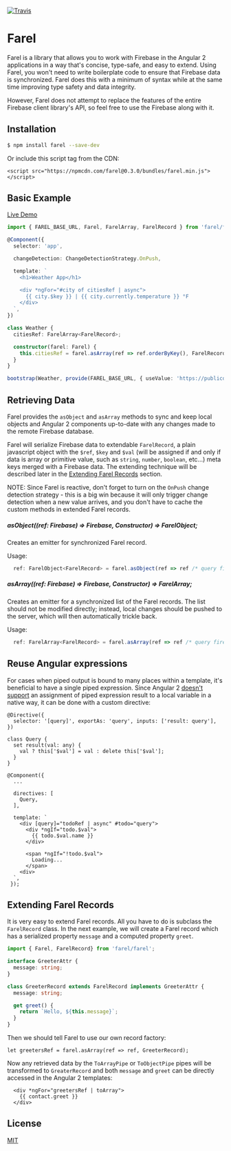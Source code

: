 [![Travis](https://img.shields.io/travis/rosendi/farel/master.svg)](https://travis-ci.org/rosendi/farel)

# Farel

Farel is a library that allows you to work with Firebase in the Angular 2 applications in a way that's concise, type-safe, and easy to extend. Using Farel, you won't need to write boilerplate code to ensure that Firebase data is synchronized. Farel does this with a minimum of syntax while at the same time improving type safety and data integrity.

However, Farel does not attempt to replace the features of the entire Firebase client library's API, so feel free to use the Firebase along with it.

## Installation

```bash
$ npm install farel --save-dev
```

Or include this script tag from the CDN:

```
<script src="https://npmcdn.com/farel@0.3.0/bundles/farel.min.js"></script>
```

## Basic Example

[Live Demo](http://plnkr.co/edit/TCKYpZCuCBhBKeGc1YU5?p=preview)


```typescript
import { FAREL_BASE_URL, Farel, FarelArray, FarelRecord } from 'farel/farel';

@Component({
  selector: 'app',

  changeDetection: ChangeDetectionStrategy.OnPush,

  template: `
    <h1>Weather App</h1>

    <div *ngFor="#city of citiesRef | async">
      {{ city.$key }} | {{ city.currently.temperature }} °F
    </div>
  `,
})

class Weather {
  citiesRef: FarelArray<FarelRecord>;

  constructor(farel: Farel) {
    this.citiesRef = farel.asArray(ref => ref.orderByKey(), FarelRecord);
  }
}

bootstrap(Weather, provide(FAREL_BASE_URL, { useValue: 'https://publicdata-weather.firebaseio.com' });
```

## Retrieving Data

Farel provides the `asObject` and `asArray` methods to sync and keep local objects and Angular 2 components up-to-date with any changes made to the remote Firebase database.

Farel will serialize Firebase data to extendable `FarelRecord`, a plain javascript object with the `$ref`, `$key` and `$val` (will be assigned if and only if data is array or primitive value, such as `string`, `number`, `boolean`, etc...) meta keys merged with a Firebase data. The extending technique will be described later in the [Extending Farel Records](#extending-farel-records) section.

NOTE: Since Farel is reactive, don't forget to turn on the `OnPush` change detection strategy - this is a big win because it will only trigger change detection when a new value arrives, and you don't have to cache the custom methods in extended Farel records.

##### <T extends FarelRecord>asObject((ref: Firebase) => Firebase, Constructor<T>) => FarelObject<T>;

Creates an emitter for synchronized Farel record.

Usage:

```javascript
  ref: FarelObject<FarelRecord> = farel.asObject(ref => ref /* query firebase here */, FarelRecord);
```

##### <T extends FarelRecord>asArray((ref: Firebase) => Firebase, Constructor<T>) => FarelArray<T>;

Creates an emitter for a synchronized list of the Farel records. The list should not be modified directly; instead, local changes should be pushed to the server, which will then automatically trickle back.

Usage:

```javascript
  ref: FarelArray<FarelRecord> = farel.asArray(ref => ref /* query firebase here */, FarelRecord);
```

## Reuse Angular expressions

For cases when piped output is bound to many places within a template, it's beneficial to have a single piped expression. Since Angular 2 [doesn't support](https://github.com/angular/angular/issues/2451) an assignment of piped expression result to a local variable in a native way, it can be done with a custom directive:

```
@Directive({
  selector: '[query]', exportAs: 'query', inputs: ['result: query'],
})

class Query {
  set result(val: any) {
    val ? this['$val'] = val : delete this['$val'];
  }
}

@Component({
  ...

  directives: [
    Query,
  ],

  template: `
    <div [query]="todoRef | async" #todo="query">
      <div *ngIf="todo.$val">
        {{ todo.$val.name }}
      </div>

      <span *ngIf="!todo.$val">
        Loading...
      </span>
    <div>
  `,
 });
```

## Extending Farel Records

It is very easy to extend Farel records. All you have to do is subclass the `FarelRecord` class. In the next example, we will create a Farel record which has a serialized property `message` and a computed property `greet`.

```typescript
import { Farel, FarelRecord} from 'farel/farel';

interface GreeterAttr {
  message: string;
}

class GreeterRecord extends FarelRecord implements GreeterAttr {
  message: string;

  get greet() {
    return `Hello, ${this.message}`;
  }
}
```

Then we should tell Farel to use our own record factory:

```
let greetersRef = farel.asArray(ref => ref, GreeterRecord);
```

Now any retrieved data by the `ToArrayPipe` or `ToObjectPipe` pipes will be transformed to `GreaterRecord` and both `message` and `greet` can be directly accessed in the Angular 2 templates:

```
  <div *ngFor="greetersRef | toArray">
    {{ contact.greet }}
  </div>
```

## License

[MIT](LICENSE)

